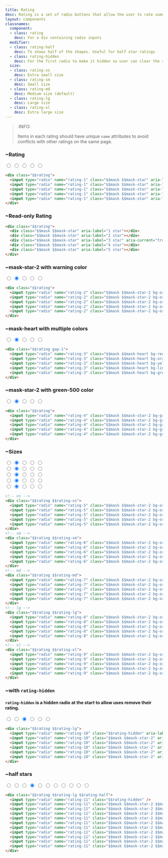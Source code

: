```yaml
---
title: Rating
desc: Rating is a set of radio buttons that allow the user to rate something.
layout: components
classnames:
  component:
  - class: rating
    desc: For a div containing radio inputs
  modifier:
  - class: rating-half
    desc: To shows half of the shapes. Useful for half star ratings
  - class: rating-hidden
    desc: For the first radio to make it hidden so user can clear the rating
  size:
  - class: rating-xs
    desc: Extra small size
  - class: rating-sm
    desc: Small size
  - class: rating-md
    desc: Medium size (default)
  - class: rating-lg
    desc: Large size
  - class: rating-xl
    desc: Extra large size
---
```


<script>
  import Component from "$components/Component.svelte"
</script>

> :INFO:
>
> Items in each rating should have unique `name` attributes to avoid conflicts with other ratings on the same page.

### ~Rating
<div class="rating">
  <input type="radio" name="rating-1" class="mask mask-star" aria-label="1 star" />
  <input type="radio" name="rating-1" class="mask mask-star" aria-label="2 star" />
  <input type="radio" name="rating-1" class="mask mask-star" aria-label="3 star" />
  <input type="radio" name="rating-1" class="mask mask-star" aria-label="4 star" />
  <input type="radio" name="rating-1" class="mask mask-star" aria-label="5 star" />
</div>

```html
<div class="$$rating">
  <input type="radio" name="rating-1" class="$$mask $$mask-star" aria-label="1 star" />
  <input type="radio" name="rating-1" class="$$mask $$mask-star" aria-label="2 star" checked="checked" />
  <input type="radio" name="rating-1" class="$$mask $$mask-star" aria-label="3 star" />
  <input type="radio" name="rating-1" class="$$mask $$mask-star" aria-label="4 star" />
  <input type="radio" name="rating-1" class="$$mask $$mask-star" aria-label="5 star" />
</div>
```


### ~Read-only Rating
<div class="rating">
  <div class="mask mask-star" aria-label="1 star"></div>
  <div class="mask mask-star" aria-label="2 star"></div>
  <div class="mask mask-star" aria-label="3 star" aria-current="true"></div>
  <div class="mask mask-star" aria-label="4 star"></div>
  <div class="mask mask-star" aria-label="5 star"></div>
</div>

```html
<div class="$$rating">
  <div class="$$mask $$mask-star" aria-label="1 star"></div>
  <div class="$$mask $$mask-star" aria-label="2 star"></div>
  <div class="$$mask $$mask-star" aria-label="3 star" aria-current="true"></div>
  <div class="$$mask $$mask-star" aria-label="4 star"></div>
  <div class="$$mask $$mask-star" aria-label="5 star"></div>
</div>
```



### ~mask-star-2 with warning color
<div class="rating">
  <input type="radio" name="rating-2" class="mask mask-star-2 bg-orange-400" aria-label="1 star" />
  <input type="radio" name="rating-2" class="mask mask-star-2 bg-orange-400" aria-label="2 star" checked="checked" />
  <input type="radio" name="rating-2" class="mask mask-star-2 bg-orange-400" aria-label="3 star" />
  <input type="radio" name="rating-2" class="mask mask-star-2 bg-orange-400" aria-label="4 star" />
  <input type="radio" name="rating-2" class="mask mask-star-2 bg-orange-400" aria-label="5 star" />
</div>

```html
<div class="$$rating">
  <input type="radio" name="rating-2" class="$$mask $$mask-star-2 bg-orange-400" aria-label="1 star" />
  <input type="radio" name="rating-2" class="$$mask $$mask-star-2 bg-orange-400" aria-label="2 star" checked="checked" />
  <input type="radio" name="rating-2" class="$$mask $$mask-star-2 bg-orange-400" aria-label="3 star" />
  <input type="radio" name="rating-2" class="$$mask $$mask-star-2 bg-orange-400" aria-label="4 star" />
  <input type="radio" name="rating-2" class="$$mask $$mask-star-2 bg-orange-400" aria-label="5 star" />
</div>
```


### ~mask-heart with multiple colors
<div class="gap-1 rating">
  <input type="radio" name="rating-3" class="mask mask-heart bg-red-400" aria-label="1 star" />
  <input type="radio" name="rating-3" class="mask mask-heart bg-orange-400" aria-label="2 star" checked="checked" />
  <input type="radio" name="rating-3" class="mask mask-heart bg-yellow-400" aria-label="3 star" />
  <input type="radio" name="rating-3" class="mask mask-heart bg-lime-400" aria-label="4 star" />
  <input type="radio" name="rating-3" class="mask mask-heart bg-green-400" aria-label="5 star" />
</div>

```html
<div class="$$rating gap-1">
  <input type="radio" name="rating-3" class="$$mask $$mask-heart bg-red-400" aria-label="1 star" />
  <input type="radio" name="rating-3" class="$$mask $$mask-heart bg-orange-400" aria-label="2 star" checked="checked" />
  <input type="radio" name="rating-3" class="$$mask $$mask-heart bg-yellow-400" aria-label="3 star" />
  <input type="radio" name="rating-3" class="$$mask $$mask-heart bg-lime-400" aria-label="4 star" />
  <input type="radio" name="rating-3" class="$$mask $$mask-heart bg-green-400" aria-label="5 star" />
</div>
```


### ~mask-star-2 with green-500 color
<div class="rating">
  <input type="radio" name="rating-4" class="bg-green-500 mask mask-star-2" aria-label="1 star" />
  <input type="radio" name="rating-4" class="bg-green-500 mask mask-star-2" aria-label="2 star" checked="checked" />
  <input type="radio" name="rating-4" class="bg-green-500 mask mask-star-2" aria-label="3 star" />
  <input type="radio" name="rating-4" class="bg-green-500 mask mask-star-2" aria-label="4 star" />
  <input type="radio" name="rating-4" class="bg-green-500 mask mask-star-2" aria-label="5 star" />
</div>

```html
<div class="$$rating">
  <input type="radio" name="rating-4" class="$$mask $$mask-star-2 bg-green-500" aria-label="1 star" />
  <input type="radio" name="rating-4" class="$$mask $$mask-star-2 bg-green-500" aria-label="2 star" checked="checked" />
  <input type="radio" name="rating-4" class="$$mask $$mask-star-2 bg-green-500" aria-label="3 star" />
  <input type="radio" name="rating-4" class="$$mask $$mask-star-2 bg-green-500" aria-label="4 star" />
  <input type="radio" name="rating-4" class="$$mask $$mask-star-2 bg-green-500" aria-label="5 star" />
</div>
```


### ~Sizes
<div class="flex flex-col gap-2 items-center">
  <div class="rating rating-xs">
    <input type="radio" name="rating-5" class="mask mask-star-2 bg-orange-400" aria-label="1 star" />
    <input type="radio" name="rating-5" class="mask mask-star-2 bg-orange-400" aria-label="2 star" checked="checked" />
    <input type="radio" name="rating-5" class="mask mask-star-2 bg-orange-400" aria-label="3 star" />
    <input type="radio" name="rating-5" class="mask mask-star-2 bg-orange-400" aria-label="4 star" />
    <input type="radio" name="rating-5" class="mask mask-star-2 bg-orange-400" aria-label="5 star" />
  </div>
  <div class="rating rating-sm">
    <input type="radio" name="rating-6" class="mask mask-star-2 bg-orange-400" aria-label="1 star" />
    <input type="radio" name="rating-6" class="mask mask-star-2 bg-orange-400" aria-label="2 star" checked="checked" />
    <input type="radio" name="rating-6" class="mask mask-star-2 bg-orange-400" aria-label="3 star" />
    <input type="radio" name="rating-6" class="mask mask-star-2 bg-orange-400" aria-label="4 star" />
    <input type="radio" name="rating-6" class="mask mask-star-2 bg-orange-400" aria-label="5 star" />
  </div>
  <div class="rating rating-md">
    <input type="radio" name="rating-7" class="mask mask-star-2 bg-orange-400" aria-label="1 star" />
    <input type="radio" name="rating-7" class="mask mask-star-2 bg-orange-400" aria-label="2 star" checked="checked" />
    <input type="radio" name="rating-7" class="mask mask-star-2 bg-orange-400" aria-label="3 star" />
    <input type="radio" name="rating-7" class="mask mask-star-2 bg-orange-400" aria-label="4 star" />
    <input type="radio" name="rating-7" class="mask mask-star-2 bg-orange-400" aria-label="5 star" />
  </div>
  <div class="rating rating-lg">
    <input type="radio" name="rating-8" class="mask mask-star-2 bg-orange-400" aria-label="1 star" />
    <input type="radio" name="rating-8" class="mask mask-star-2 bg-orange-400" aria-label="2 star" checked="checked" />
    <input type="radio" name="rating-8" class="mask mask-star-2 bg-orange-400" aria-label="3 star" />
    <input type="radio" name="rating-8" class="mask mask-star-2 bg-orange-400" aria-label="4 star" />
    <input type="radio" name="rating-8" class="mask mask-star-2 bg-orange-400" aria-label="5 star" />
  </div>
  <div class="rating rating-xl">
    <input type="radio" name="rating-9" class="mask mask-star-2 bg-orange-400" aria-label="1 star" />
    <input type="radio" name="rating-9" class="mask mask-star-2 bg-orange-400" aria-label="2 star" checked="checked" />
    <input type="radio" name="rating-9" class="mask mask-star-2 bg-orange-400" aria-label="3 star" />
    <input type="radio" name="rating-9" class="mask mask-star-2 bg-orange-400" aria-label="4 star" />
    <input type="radio" name="rating-9" class="mask mask-star-2 bg-orange-400" aria-label="5 star" />
  </div>
</div>

```html
<!-- xs -->
<div class="$$rating $$rating-xs">
  <input type="radio" name="rating-5" class="$$mask $$mask-star-2 bg-orange-400" aria-label="1 star" />
  <input type="radio" name="rating-5" class="$$mask $$mask-star-2 bg-orange-400" aria-label="2 star" checked="checked" />
  <input type="radio" name="rating-5" class="$$mask $$mask-star-2 bg-orange-400" aria-label="3 star" />
  <input type="radio" name="rating-5" class="$$mask $$mask-star-2 bg-orange-400" aria-label="4 star" />
  <input type="radio" name="rating-5" class="$$mask $$mask-star-2 bg-orange-400" aria-label="5 star" />
</div>
<!-- sm -->
<div class="$$rating $$rating-sm">
  <input type="radio" name="rating-6" class="$$mask $$mask-star-2 bg-orange-400" aria-label="1 star" />
  <input type="radio" name="rating-6" class="$$mask $$mask-star-2 bg-orange-400" aria-label="2 star" checked="checked" />
  <input type="radio" name="rating-6" class="$$mask $$mask-star-2 bg-orange-400" aria-label="3 star" />
  <input type="radio" name="rating-6" class="$$mask $$mask-star-2 bg-orange-400" aria-label="4 star" />
  <input type="radio" name="rating-6" class="$$mask $$mask-star-2 bg-orange-400" aria-label="5 star" />
</div>
<!-- md -->
<div class="$$rating $$rating-md">
  <input type="radio" name="rating-7" class="$$mask $$mask-star-2 bg-orange-400" aria-label="1 star" />
  <input type="radio" name="rating-7" class="$$mask $$mask-star-2 bg-orange-400" aria-label="2 star" checked="checked" />
  <input type="radio" name="rating-7" class="$$mask $$mask-star-2 bg-orange-400" aria-label="3 star" />
  <input type="radio" name="rating-7" class="$$mask $$mask-star-2 bg-orange-400" aria-label="4 star" />
  <input type="radio" name="rating-7" class="$$mask $$mask-star-2 bg-orange-400" aria-label="5 star" />
</div>
<!-- lg -->
<div class="$$rating $$rating-lg">
  <input type="radio" name="rating-8" class="$$mask $$mask-star-2 bg-orange-400" aria-label="1 star" />
  <input type="radio" name="rating-8" class="$$mask $$mask-star-2 bg-orange-400" aria-label="2 star" checked="checked" />
  <input type="radio" name="rating-8" class="$$mask $$mask-star-2 bg-orange-400" aria-label="3 star" />
  <input type="radio" name="rating-8" class="$$mask $$mask-star-2 bg-orange-400" aria-label="4 star" />
  <input type="radio" name="rating-8" class="$$mask $$mask-star-2 bg-orange-400" aria-label="5 star" />
</div>
<!-- xl -->
<div class="$$rating $$rating-xl">
  <input type="radio" name="rating-9" class="$$mask $$mask-star-2 bg-orange-400" aria-label="1 star" />
  <input type="radio" name="rating-9" class="$$mask $$mask-star-2 bg-orange-400" aria-label="2 star" checked="checked" />
  <input type="radio" name="rating-9" class="$$mask $$mask-star-2 bg-orange-400" aria-label="3 star" />
  <input type="radio" name="rating-9" class="$$mask $$mask-star-2 bg-orange-400" aria-label="4 star" />
  <input type="radio" name="rating-9" class="$$mask $$mask-star-2 bg-orange-400" aria-label="5 star" />
</div>
```


### ~with `rating-hidden`
#### `rating-hidden` is a hidden radio at the start to allow uses remove their rating.

<div class="rating rating-lg">
  <input type="radio" name="rating-10" class="rating-hidden" aria-label="clear" />
  <input type="radio" name="rating-10" class="mask mask-star-2" aria-label="1 star" />
  <input type="radio" name="rating-10" class="mask mask-star-2" aria-label="2 star" checked="checked" />
  <input type="radio" name="rating-10" class="mask mask-star-2" aria-label="3 star" />
  <input type="radio" name="rating-10" class="mask mask-star-2" aria-label="4 star" />
  <input type="radio" name="rating-10" class="mask mask-star-2" aria-label="5 star" />
</div>

```html
<div class="$$rating $$rating-lg">
  <input type="radio" name="rating-10" class="$$rating-hidden" aria-label="clear" />
  <input type="radio" name="rating-10" class="$$mask $$mask-star-2" aria-label="1 star" />
  <input type="radio" name="rating-10" class="$$mask $$mask-star-2" aria-label="2 star" checked="checked" />
  <input type="radio" name="rating-10" class="$$mask $$mask-star-2" aria-label="3 star" />
  <input type="radio" name="rating-10" class="$$mask $$mask-star-2" aria-label="4 star" />
  <input type="radio" name="rating-10" class="$$mask $$mask-star-2" aria-label="5 star" />
</div>
```


### ~half stars
<div class="rating rating-lg rating-half">
  <input type="radio" name="rating-11" class="rating-hidden" aria-label="clear" />
  <input type="radio" name="rating-11" class="bg-green-500 mask mask-star-2 mask-half-1" aria-label="0.5 star" />
  <input type="radio" name="rating-11" class="bg-green-500 mask mask-star-2 mask-half-2" aria-label="1 star" />
  <input type="radio" name="rating-11" class="bg-green-500 mask mask-star-2 mask-half-1" aria-label="1.5 star" checked="checked" />
  <input type="radio" name="rating-11" class="bg-green-500 mask mask-star-2 mask-half-2" aria-label="2 star" />
  <input type="radio" name="rating-11" class="bg-green-500 mask mask-star-2 mask-half-1" aria-label="2.5 star" />
  <input type="radio" name="rating-11" class="bg-green-500 mask mask-star-2 mask-half-2" aria-label="3 star" />
  <input type="radio" name="rating-11" class="bg-green-500 mask mask-star-2 mask-half-1" aria-label="3.5 star" />
  <input type="radio" name="rating-11" class="bg-green-500 mask mask-star-2 mask-half-2" aria-label="4 star" />
  <input type="radio" name="rating-11" class="bg-green-500 mask mask-star-2 mask-half-1" aria-label="4.5 star" />
  <input type="radio" name="rating-11" class="bg-green-500 mask mask-star-2 mask-half-2" aria-label="5 star" />
</div>

```html
<div class="$$rating $$rating-lg $$rating-half">
  <input type="radio" name="rating-11" class="$$rating-hidden" />
  <input type="radio" name="rating-11" class="$$mask $$mask-star-2 $$mask-half-1 bg-green-500" aria-label="0.5 star" />
  <input type="radio" name="rating-11" class="$$mask $$mask-star-2 $$mask-half-2 bg-green-500" aria-label="1 star" />
  <input type="radio" name="rating-11" class="$$mask $$mask-star-2 $$mask-half-1 bg-green-500" aria-label="1.5 star" checked="checked" />
  <input type="radio" name="rating-11" class="$$mask $$mask-star-2 $$mask-half-2 bg-green-500" aria-label="2 star" />
  <input type="radio" name="rating-11" class="$$mask $$mask-star-2 $$mask-half-1 bg-green-500" aria-label="2.5 star" />
  <input type="radio" name="rating-11" class="$$mask $$mask-star-2 $$mask-half-2 bg-green-500" aria-label="3 star" />
  <input type="radio" name="rating-11" class="$$mask $$mask-star-2 $$mask-half-1 bg-green-500" aria-label="3.5 star" />
  <input type="radio" name="rating-11" class="$$mask $$mask-star-2 $$mask-half-2 bg-green-500" aria-label="4 star" />
  <input type="radio" name="rating-11" class="$$mask $$mask-star-2 $$mask-half-1 bg-green-500" aria-label="4.5 star" />
  <input type="radio" name="rating-11" class="$$mask $$mask-star-2 $$mask-half-2 bg-green-500" aria-label="5 star" />
</div>
```

